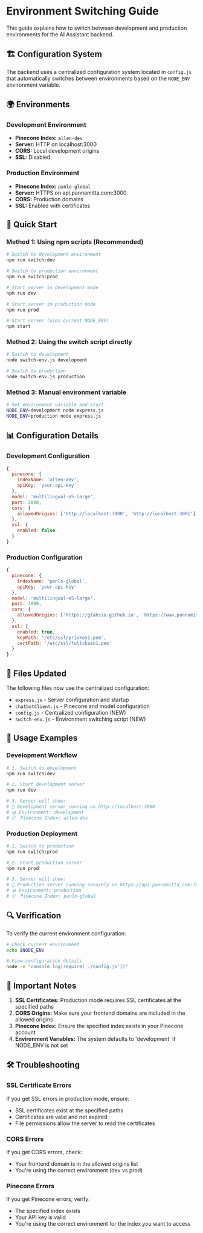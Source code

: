 # Environment Switching Guide

This guide explains how to switch between development and production environments for the AI Assistant backend.

## 🏗️ Configuration System

The backend uses a centralized configuration system located in `config.js` that automatically switches between environments based on the `NODE_ENV` environment variable.

## 🌍 Environments

### Development Environment
- **Pinecone Index:** `allen-dev`
- **Server:** HTTP on localhost:3000
- **CORS:** Local development origins
- **SSL:** Disabled

### Production Environment
- **Pinecone Index:** `panlo-global`
- **Server:** HTTPS on api.pannamitta.com:3000
- **CORS:** Production domains
- **SSL:** Enabled with certificates

## 🚀 Quick Start

### Method 1: Using npm scripts (Recommended)

```bash
# Switch to development environment
npm run switch:dev

# Switch to production environment
npm run switch:prod

# Start server in development mode
npm run dev

# Start server in production mode
npm run prod

# Start server (uses current NODE_ENV)
npm start
```

### Method 2: Using the switch script directly

```bash
# Switch to development
node switch-env.js development

# Switch to production
node switch-env.js production
```

### Method 3: Manual environment variable

```bash
# Set environment variable and start
NODE_ENV=development node express.js
NODE_ENV=production node express.js
```

## 📊 Configuration Details

### Development Configuration
```javascript
{
  pinecone: {
    indexName: 'allen-dev',
    apiKey: 'your-api-key'
  },
  model: 'multilingual-e5-large',
  port: 3000,
  cors: {
    allowedOrigins: ['http://localhost:3000', 'http://localhost:3001']
  },
  ssl: {
    enabled: false
  }
}
```

### Production Configuration
```javascript
{
  pinecone: {
    indexName: 'panlo-global',
    apiKey: 'your-api-key'
  },
  model: 'multilingual-e5-large',
  port: 3000,
  cors: {
    allowedOrigins: ['https://g1ahsia.github.io', 'https://www.pannamitta.com']
  },
  ssl: {
    enabled: true,
    keyPath: '/etc/ssl/privkey1.pem',
    certPath: '/etc/ssl/fullchain1.pem'
  }
}
```

## 🔧 Files Updated

The following files now use the centralized configuration:

- `express.js` - Server configuration and startup
- `chatbotClient.js` - Pinecone and model configuration
- `config.js` - Centralized configuration (NEW)
- `switch-env.js` - Environment switching script (NEW)

## 🎯 Usage Examples

### Development Workflow
```bash
# 1. Switch to development
npm run switch:dev

# 2. Start development server
npm run dev

# 3. Server will show:
# 🚀 Development server running on http://localhost:3000
# 📊 Environment: development
# 🗄️  Pinecone Index: allen-dev
```

### Production Deployment
```bash
# 1. Switch to production
npm run switch:prod

# 2. Start production server
npm run prod

# 3. Server will show:
# 🚀 Production server running securely on https://api.pannamitta.com:3000
# 📊 Environment: production
# 🗄️  Pinecone Index: panlo-global
```

## 🔍 Verification

To verify the current environment configuration:

```bash
# Check current environment
echo $NODE_ENV

# View configuration details
node -e "console.log(require('./config.js'))"
```

## 🚨 Important Notes

1. **SSL Certificates:** Production mode requires SSL certificates at the specified paths
2. **CORS Origins:** Make sure your frontend domains are included in the allowed origins
3. **Pinecone Index:** Ensure the specified index exists in your Pinecone account
4. **Environment Variables:** The system defaults to 'development' if NODE_ENV is not set

## 🛠️ Troubleshooting

### SSL Certificate Errors
If you get SSL errors in production mode, ensure:
- SSL certificates exist at the specified paths
- Certificates are valid and not expired
- File permissions allow the server to read the certificates

### CORS Errors
If you get CORS errors, check:
- Your frontend domain is in the allowed origins list
- You're using the correct environment (dev vs prod)

### Pinecone Errors
If you get Pinecone errors, verify:
- The specified index exists
- Your API key is valid
- You're using the correct environment for the index you want to access 